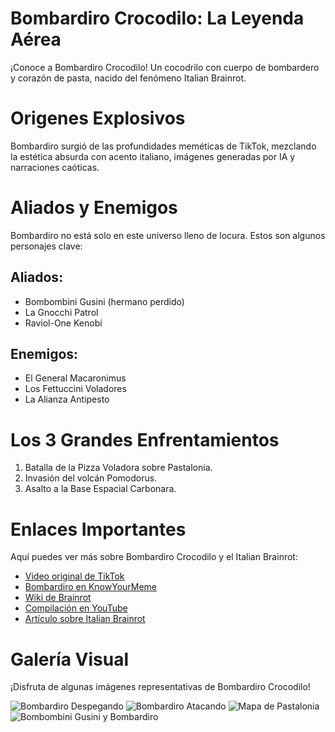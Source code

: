 
# Bombardiro Crocodilo: La Leyenda Aérea

¡Conoce a Bombardiro Crocodilo! Un cocodrilo con cuerpo de bombardero y corazón de pasta, nacido del fenómeno Italian Brainrot.



# Origenes Explosivos

Bombardiro surgió de las profundidades meméticas de TikTok, mezclando la estética absurda con acento italiano, imágenes generadas por IA y narraciones caóticas.



# Aliados y Enemigos

Bombardiro no está solo en este universo lleno de locura. Estos son algunos personajes clave:

## Aliados:
- Bombombini Gusini (hermano perdido)
- La Gnocchi Patrol
- Raviol-One Kenobi

## Enemigos:
- El General Macaronimus
- Los Fettuccini Voladores
- La Alianza Antipesto



# Los 3 Grandes Enfrentamientos

1. Batalla de la Pizza Voladora sobre Pastalonia.
2. Invasión del volcán Pomodorus.
3. Asalto a la Base Espacial Carbonara.



# Enlaces Importantes

Aquí puedes ver más sobre Bombardiro Crocodilo y el Italian Brainrot:

- [Video original de TikTok](https://www.tiktok.com)
- [Bombardiro en KnowYourMeme](https://knowyourmeme.com/memes/bombardiro-crocodilo-italian-brainrot)
- [Wiki de Brainrot](https://brainrot.fandom.com/wiki/Bombardiro_Crocodillo)
- [Compilación en YouTube](https://www.youtube.com)
- [Artículo sobre Italian Brainrot](https://www.vice.com)



# Galería Visual

¡Disfruta de algunas imágenes representativas de Bombardiro Crocodilo!

![Bombardiro Despegando](https://i.imgur.com/bombardiro1.png)
![Bombardiro Atacando](https://i.imgur.com/bombardiro2.gif)
![Mapa de Pastalonia](https://i.imgur.com/bombardiro3.jpg)
![Bombombini Gusini y Bombardiro](https://i.imgur.com/bombardiro4.png)



